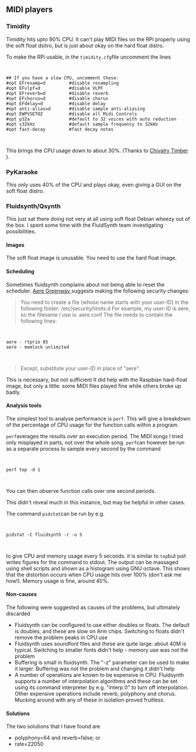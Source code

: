 
##  MIDI players 

###  Timidity 


Timidity hits upto 90% CPU. It can't play MIDI files on the RPi properly using the
      soft float dsitro, but is just about okay on the hard float distro.


To make the RPi usable, in the `timidity.cfg`file uncomment the lines

```

	
## If you have a slow CPU, uncomment these:
#opt EFresamp=d         #disable resampling
#opt EFvlpf=d           #disable VLPF
#opt EFreverb=d         #disable reverb
#opt EFchorus=d         #disable chorus
#opt EFdelay=d          #disable delay
#opt anti-alias=d       #disable sample anti-aliasing
#opt EWPVSETOZ          #disable all Midi Controls
#opt p32a               #default to 32 voices with auto reduction
#opt s32kHz             #default sample frequency to 32kHz
#opt fast-decay         #fast decay notes
	
      
```


This brings the CPU usage down to about 30%.
      (Thanks to [
	Chivalry Timber](http://chivalrytimberz.wordpress.com/2012/12/03/pi-lights/) ).

###  PyKaraoke 


This only uses 40% of the CPU and plays okay, even giving a GUI on the soft float distro.

###  Fluidsynth/Qsynth 


This just sat there doing not very at all using soft float Debian wheezy out of the box.
      I spent some time with the FluidSynth team investigating possibilities.

####  Images 


The soft float image is unusable. You need to use the hard float image.

####  Scheduling 


Sometimes fluidsynth complains about not being able to reset the scheduler. [
	Aere Greenway
      ](http://lists.gnu.org/archive/html/fluid-dev/2012-10/msg00018.html) suggests making the following security changes:


   > You need to create a file (whose name starts with your user-ID) 
	in the following folder:  /etc/security/limits.d
	For example, my user-ID is aere, so the filename I use is: aere.conf
	The file needs to contain the following lines:
```

	  
aere - rtprio 85
aere - memlock unlimited
	  
	
```


> Except, substitute your user-ID in place of "aere".




This is necessary, but not sufficient
      It did help with the
      Raspbian hard-float image, but only a little: some MIDI files played fine
      while others broke up badly.

####  Analysis tools 


The simplest tool to analyse performance is `perf`.
      This will give a breakdown of the percentage of CPU usage for
      the function calls within a program.


 `perf`averages the results over an execution period.
      The MIDI songs I tried only misplayed in parts, not over the whole
      song. `perf`can however be run as a separate process
      to sample every second
      by the command

```

	
perf top -d 1
	
      
```


You can then observe function calls over one second periods.


This didn't reveal much in this instance, but may be helpful in other
      cases.


The command `pidstat`can be run by e.g.

```

	
pidstat -C fluidsynth -r -u 5
	
      
```


to give CPU and memory usage every 5 seconds. it is similar to `top`but just writes figures for the command to stdout. The output can be massaged
      using shell scripts and shown as a histogram using GNU octave.
      This shows that the distortion occurs when CPU usage hits over 100% (don't
      ask me how!). Memory usage is fine, around 40%.

#### Non-causes


The following were suggested as causes of the problems, but ultimately discarded

+ Fluidsynth can be configured to use either doubles or floats.
	  The default is doubles, and these are slow on Arm chips.
	  Switching to floats didn't remove the problem peaks in CPU use
+ Fluidsynth uses soundfont files and these are quite large: about 40M
	  is typical. Switching to smaller fonts didn't help - memory use was
	  not the problem
+ Buffering is small in fluidsynth. The "-z" parameter can be used to make
	  it larger. Buffering was not the problem and changing it didn't help
+ A number of operations are known to be expensive in CPU.
	  Fluidsynth supports a number of interpolation algorithms
	  and these can be set using its command interpreter by e.g.
	  "interp 0" to turn off interpolation.
	  Other expensive operations include reverb, polyphony and chorus.
	  Mucking around with any of these in isolation proved fruitless.



#### Solutions


The two solutions that I have found are

+ polyphony=64 and reverb=false; or
+ rate=22050


